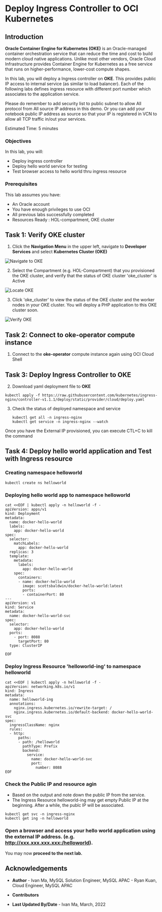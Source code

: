# Deploy Ingress Controller to OCI Kubernetes

## Introduction

**Oracle Container Engine for Kubernetes (OKE)** is an Oracle-managed container orchestration service that can reduce the time and cost to build modern cloud native applications. Unlike most other vendors, Oracle Cloud Infrastructure provides Container Engine for Kubernetes as a free service that runs on higher-performance, lower-cost compute shapes. 

In this lab, you will deploy a Ingress controller on **OKE**.  This provides public IP access to internal service (as similar to load balancer).  Each of the following labs defines ingress resource with different port number which associates to the application service.

Please do remember to add security list to public subnet to allow All protocol from All source IP address in this demo.   Or you can add your notebook public IP address as source so that your IP is registered in VCN to allow all TCP traffic in/out your services.

Estimated Time: 5 minutes

### Objectives

In this lab, you will:
* Deploy ingress controller
* Deploy hello world service for testing
* Test browser access to hello world thru ingress resource

### Prerequisites

This lab assumes you have:
* An Oracle account
* You have enough privileges to use OCI
* All previous labs successfully completed
* Resources Ready : HOL-compartment, OKE cluster


## Task 1: Verify OKE cluster

1. Click the **Navigation Menu** in the upper left, navigate to **Developer Services** and select **Kubernetes Cluster (OKE)**

![Navigate to OKE](images/navigate-to-oke.png)

2. Select the Compartment (e.g. HOL-Compartment) that you provisioned the OKE cluster, and verify that the status of OKE cluster 'oke_cluster' is Active

![Locate OKE](images/locate-oke-instance.png)

3. Click 'oke_cluster' to view the status of the OKE cluster and the worker nodes in your OKE cluster. You will deploy a PHP application to this OKE cluster soon.

![Verify OKE](images/oke-worker-nodes.png)

## Task 2: Connect to **oke-operator** compute instance

1. Connect to the **oke-operator** compute instance again using OCI Cloud Shell

## Task 3: Deploy Ingress Controller to OKE

2. Download yaml deployment file to **OKE**

```
kubectl apply -f https://raw.githubusercontent.com/kubernetes/ingress-nginx/controller-v1.1.1/deploy/static/provider/cloud/deploy.yaml
```


3. Check the status of deployed namespace and service

	```
	kubectl get all -n ingress-nginx
	kubectl get service -n ingress-nginx --watch
	```

Once you have the External IP provisioned, you can execute CTL+C to kill the command



## Task 4: Deploy hello world application and Test with Ingress resource

### Creating namespace helloworld
```
kubectl create ns helloworld
```

### Deploying hello world app to namespace helloworld
```
cat <<EOF | kubectl apply -n helloworld -f -
apiVersion: apps/v1
kind: Deployment
metadata:
  name: docker-hello-world
  labels:
    app: docker-hello-world
spec:
  selector:
    matchLabels:
      app: docker-hello-world
  replicas: 3
  template:
    metadata:
      labels:
        app: docker-hello-world
    spec:
      containers:
      - name: docker-hello-world
        image: scottsbaldwin/docker-hello-world:latest
        ports:
        - containerPort: 80
---
apiVersion: v1
kind: Service
metadata:
  name: docker-hello-world-svc
spec:
  selector:
    app: docker-hello-world
  ports:
    - port: 8088
      targetPort: 80
  type: ClusterIP

EOF
```

### Deploy Ingress Resource 'helloworld-ing' to namespace helloworld

```
cat <<EOF | kubectl apply -n helloworld -f -
apiVersion: networking.k8s.io/v1
kind: Ingress
metadata:
  name: helloworld-ing
  annotations:
    nginx.ingress.kubernetes.io/rewrite-target: /
    nginx.ingress.kubernetes.io/default-backend: docker-hello-world-svc
spec:
  ingressClassName: nginx
  rules:
  - http:
      paths: 
      - path: /helloworld
        pathType: Prefix
        backend:
          service:
            name: docker-hello-world-svc
            port:
              number: 8088
EOF
```

### Check the Public IP and resource agin
- Based on the output and note down the public IP from the service.  
- The Ingress Resource helloworld-ing may get empty Public IP at the beginning.  After a while, the publc IP will be associated.


```
kubectl get svc -n ingress-nginx
kubectl get ing -n helloworld
```




### Open a browser and access your hello world application using the external IP address. (e.g. http://xxx.xxx.xxx.xxx:/helloworld). 


You may now **proceed to the next lab.**

## Acknowledgements
* **Author** 
			 - Ivan Ma, MySQL Solution Engineer, MySQL APAC
			 - Ryan Kuan, Cloud Engineer, MySQL APAC
* **Contributors** 

* **Last Updated By/Date** - Ivan Ma, March, 2022
